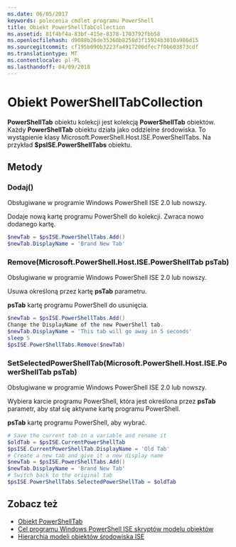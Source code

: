 ```yaml
---
ms.date: 06/05/2017
keywords: polecenia cmdlet programu PowerShell
title: Obiekt PowerShellTabCollection
ms.assetid: 81f4bf4a-83bf-415e-8378-1703792fbb58
ms.openlocfilehash: d9088b26de35360b8258d3f15924b3010a986d15
ms.sourcegitcommit: cf195b090b3223fa4917206dfec7f0b603873cdf
ms.translationtype: MT
ms.contentlocale: pl-PL
ms.lasthandoff: 04/09/2018
---
```

# <a name="the-powershelltabcollection-object"></a>Obiekt PowerShellTabCollection

**PowerShellTab** obiektu kolekcji jest kolekcją **PowerShellTab** obiektów. Każdy **PowerShellTab** obiektu działa jako oddzielne środowiska. To wystąpienie klasy Microsoft.PowerShell.Host.ISE.PowerShellTabs. Na przykład **$psISE.PowerShellTabs** obiektu.

## <a name="methods"></a>Metody

### <a name="add"></a>Dodaj\(\)

Obsługiwane w programie Windows PowerShell ISE 2.0 lub nowszy.

Dodaje nową kartę programu PowerShell do kolekcji. Zwraca nowo dodanego kartę.

```powershell
$newTab = $psISE.PowerShellTabs.Add()
$newTab.DisplayName = 'Brand New Tab'
```

### <a name="removemicrosoftpowershellhostisepowershelltab-pstab"></a>Remove\(Microsoft.PowerShell.Host.ISE.PowerShellTab psTab\)

Obsługiwane w programie Windows PowerShell ISE 2.0 lub nowszy.

Usuwa określoną przez kartę **psTab** parametru.

**psTab** kartę programu PowerShell do usunięcia.

```powershell
$newTab = $psISE.PowerShellTabs.Add()
Change the DisplayName of the new PowerShell tab.
$newTab.DisplayName = 'This tab will go away in 5 seconds'
sleep 5
$psISE.PowerShellTabs.Remove($newTab)
```

### <a name="setselectedpowershelltabmicrosoftpowershellhostisepowershelltab-pstab"></a>SetSelectedPowerShellTab\(Microsoft.PowerShell.Host.ISE.PowerShellTab psTab\)

Obsługiwane w programie Windows PowerShell ISE 2.0 lub nowszy.

Wybiera karcie programu PowerShell, która jest określona przez **psTab** parametr, aby stał się aktywne kartę programu PowerShell.

**psTab** kartę programu PowerShell, aby wybrać.

```powershell
# Save the current tab in a variable and rename it
$oldTab = $psISE.CurrentPowerShellTab
$psISE.CurrentPowerShellTab.DisplayName = 'Old Tab'
# Create a new tab and give it a new display name
$newTab = $psISE.PowerShellTabs.Add()
$newTab.DisplayName = 'Brand New Tab'
# Switch back to the original tab
$psISE.PowerShellTabs.SelectedPowerShellTab = $oldTab
```

## <a name="see-also"></a>Zobacz też

- [Obiekt PowerShellTab](The-PowerShellTab-Object.md)
- [Cel programu Windows PowerShell ISE skryptów modelu obiektów](Purpose-of-the-Windows-PowerShell-ISE-Scripting-Object-Model.md)
- [Hierarchia modeli obiektów środowiska ISE](The-ISE-Object-Model-Hierarchy.md)